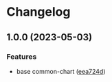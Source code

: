 # Changelog

## 1.0.0 (2023-05-03)


### Features

* base common-chart ([eea724d](https://github.com/WDaan/common-chart/commit/eea724d13a0d6334358b34f43c7dbea69405be98))
